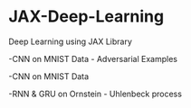 # JAX-Deep-Learning
Deep Learning using JAX Library

-CNN on MNIST Data - Adversarial Examples

-CNN on MNIST Data

-RNN & GRU on Ornstein - Uhlenbeck process
